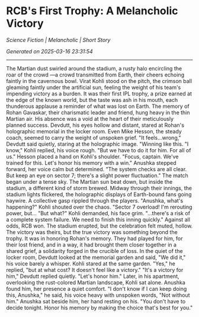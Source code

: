 # RCB's First Trophy: A Melancholic Victory

*Science Fiction | Melancholic | Short Story*

*Generated on 2025-03-16 23:31:54*

---

The Martian dust swirled around the stadium, a rusty halo encircling the roar of the crowd
—a crowd transmitted from Earth, their cheers echoing faintly in the cavernous bowl. Virat Kohli stood on the pitch, the crimson ball gleaming faintly under the artificial sun, feeling the weight of his team's impending victory as a burden. It was their first IPL trophy, a prize earned at the edge of the known world, but the taste was ash in his mouth, each thunderous applause a reminder of what was lost on Earth.  The memory of Rohan Gavaskar, their charismatic leader and friend, hung heavy in the thin Martian air.  His absence was a void at the heart of their meticulously planned success.  Devdutt, his eyes hollow and distant, stared at Rohan's holographic memorial in the locker room.  Even Mike Hesson, the steady coach, seemed to carry the weight of unspoken grief.
"It feels...wrong," Devdutt said quietly, staring at the holographic image. "Winning like this.
\"I know," Kohli replied, his voice rough. "But we have to do it for him. For all of us."
Hesson placed a hand on Kohli's shoulder. "Focus, captain. We've trained for this. Let's honor his memory with a win."
Anushka stepped forward, her voice calm but determined. "The system checks are all clear. But keep an eye on sector 7; there's a slight power fluctuation."
The match began under a tense sky.  The Martian sun beat down, but inside the stadium, a different kind of storm brewed. Midway through their innings, the stadium lights flickered, the holographic displays of Earth-bound fans going haywire. A collective gasp rippled through the players. 
\"Anushka, what's happening?" Kohli shouted over the chaos.
"Sector 7 overload! I'm rerouting power, but...
\"But what?" Kohli demanded, his face grim.
"...there's a risk of a complete system failure. We need to finish this inning quickly."
Against all odds, RCB won.  The stadium erupted, but the celebration felt muted, hollow.  The victory was theirs, but the true victory was something beyond the trophy. It was in honoring Rohan's memory.  They had played for him, for their lost friend, and in a way, it had brought them closer together in a shared grief, a solidarity forged in the crucible of loss. In the quiet of the locker room, Devdutt looked at the memorial garden and said, "We did it," his voice barely a whisper.  Kohli stared at the same garden. "Yes," he replied, "but at what cost? It doesn't feel like a victory."
\"It's a victory for him," Devdutt replied quietly. "Let's honor him."
Later, in his apartment, overlooking the rust-colored Martian landscape, Kohli sat alone. Anushka found him, her presence a quiet comfort. "I don't know if I can keep doing this, Anushka," he said, his voice heavy with unspoken words, "Not without him."
Anushka sat beside him, her hand resting on his. "You don't have to decide tonight. Honor his memory by making the choice that's best for you."